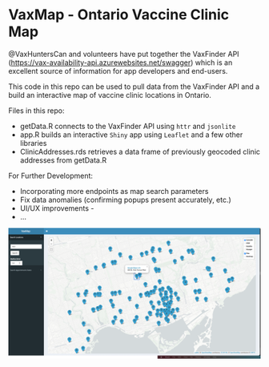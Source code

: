 # VaxMap - Ontario Vaccine Clinic Map

@VaxHuntersCan and volunteers have put together the VaxFinder API (https://vax-availability-api.azurewebsites.net/swagger) which is an excellent source of information for app developers and end-users. 

This code in this repo can be used to pull data from the VaxFinder API and a build an interactive map of vaccine clinic locations in Ontario.  

Files in this repo: 
- getData.R connects to the VaxFinder API using `httr` and `jsonlite` 
- app.R builds an interactive `Shiny` app using `Leaflet` and a few other libraries 
- ClinicAddresses.rds retrieves a data frame of previously geocoded clinic addresses from getData.R

For Further Development:
- Incorporating more endpoints as map search parameters
- Fix data anomalies (confirming popups present accurately, etc.) 
- UI/UX improvements - 
- ...

[![](https://github.com/mgd1984/vaxmap/blob/main/vaxmap2.png)](https://overviewanalytics.shinyapps.io/VaxMap/)

